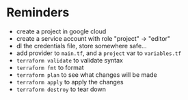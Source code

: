 # Reminders

- create a project in google cloud
- create a service account with role "project" -> "editor"
- dl the credentials file, store somewhere safe...
- add provider to `main.tf`, and a `project` var to `variables.tf`
- `terraform validate` to validate syntax
- `terraform fmt` to format
- `terraform plan` to see what changes will be made
- `terraform apply` to apply the changes
- `terraform destroy` to tear down
